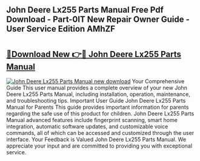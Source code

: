 ## John Deere Lx255 Parts Manual Free Pdf Download - Part-0IT New Repair Owner Guide - User Service Edition AMhZF

# <h2><a href="http://bc95818.oget.top/?id=John+Deere+Lx255+Parts+Manual">🔗Download New 👉🔴 John Deere Lx255 Parts Manual</a></h2>

[![John Deere Lx255 Parts Manual new download](https://i.imgur.com/5g1atiW.png)](http://bc95818.oget.top/?id=John+Deere+Lx255+Parts+Manual)
Your Comprehensive Guide This user manual provides a complete overview of your new John Deere Lx255 Parts Manual, including installation, operation, maintenance, and troubleshooting tips. Important User Guide John Deere Lx255 Parts Manual for Parents This guide provides important information for parents regarding the safe use of this product for children. John Deere Lx255 Parts Manual advanced features include fingerprint scanning, smart home integration, automatic software updates, and customizable voice commands, all of which can be accessed and customized through the user interface. Your Feedback is Valued John Deere Lx255 Parts Manual. We appreciate your input and are committed to providing you with exceptional service.

